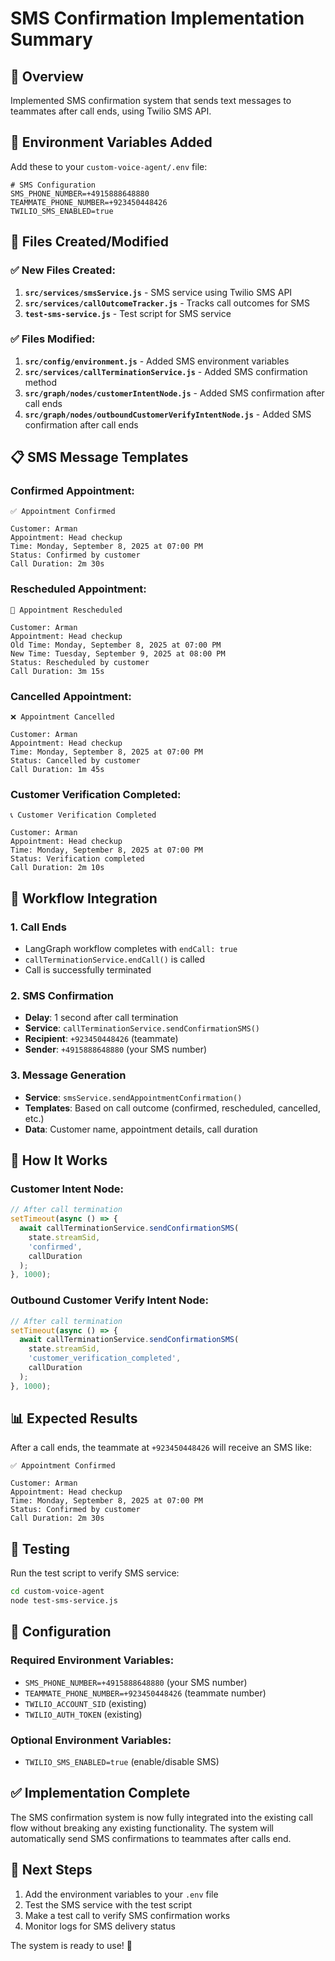 # SMS Confirmation Implementation Summary

## 🎯 Overview
Implemented SMS confirmation system that sends text messages to teammates after call ends, using Twilio SMS API.

## 📱 Environment Variables Added
Add these to your `custom-voice-agent/.env` file:

```env
# SMS Configuration
SMS_PHONE_NUMBER=+4915888648880
TEAMMATE_PHONE_NUMBER=+923450448426
TWILIO_SMS_ENABLED=true
```

## 🔧 Files Created/Modified

### ✅ New Files Created:
1. **`src/services/smsService.js`** - SMS service using Twilio SMS API
2. **`src/services/callOutcomeTracker.js`** - Tracks call outcomes for SMS
3. **`test-sms-service.js`** - Test script for SMS service

### ✅ Files Modified:
1. **`src/config/environment.js`** - Added SMS environment variables
2. **`src/services/callTerminationService.js`** - Added SMS confirmation method
3. **`src/graph/nodes/customerIntentNode.js`** - Added SMS confirmation after call ends
4. **`src/graph/nodes/outboundCustomerVerifyIntentNode.js`** - Added SMS confirmation after call ends

## 📋 SMS Message Templates

### Confirmed Appointment:
```
✅ Appointment Confirmed

Customer: Arman
Appointment: Head checkup
Time: Monday, September 8, 2025 at 07:00 PM
Status: Confirmed by customer
Call Duration: 2m 30s
```

### Rescheduled Appointment:
```
🔄 Appointment Rescheduled

Customer: Arman
Appointment: Head checkup
Old Time: Monday, September 8, 2025 at 07:00 PM
New Time: Tuesday, September 9, 2025 at 08:00 PM
Status: Rescheduled by customer
Call Duration: 3m 15s
```

### Cancelled Appointment:
```
❌ Appointment Cancelled

Customer: Arman
Appointment: Head checkup
Time: Monday, September 8, 2025 at 07:00 PM
Status: Cancelled by customer
Call Duration: 1m 45s
```

### Customer Verification Completed:
```
📞 Customer Verification Completed

Customer: Arman
Appointment: Head checkup
Time: Monday, September 8, 2025 at 07:00 PM
Status: Verification completed
Call Duration: 2m 10s
```

## 🔄 Workflow Integration

### 1. Call Ends
- LangGraph workflow completes with `endCall: true`
- `callTerminationService.endCall()` is called
- Call is successfully terminated

### 2. SMS Confirmation
- **Delay**: 1 second after call termination
- **Service**: `callTerminationService.sendConfirmationSMS()`
- **Recipient**: `+923450448426` (teammate)
- **Sender**: `+4915888648880` (your SMS number)

### 3. Message Generation
- **Service**: `smsService.sendAppointmentConfirmation()`
- **Templates**: Based on call outcome (confirmed, rescheduled, cancelled, etc.)
- **Data**: Customer name, appointment details, call duration

## 🚀 How It Works

### Customer Intent Node:
```javascript
// After call termination
setTimeout(async () => {
  await callTerminationService.sendConfirmationSMS(
    state.streamSid, 
    'confirmed', 
    callDuration
  );
}, 1000);
```

### Outbound Customer Verify Intent Node:
```javascript
// After call termination
setTimeout(async () => {
  await callTerminationService.sendConfirmationSMS(
    state.streamSid, 
    'customer_verification_completed', 
    callDuration
  );
}, 1000);
```

## 📊 Expected Results

After a call ends, the teammate at `+923450448426` will receive an SMS like:

```
✅ Appointment Confirmed

Customer: Arman
Appointment: Head checkup
Time: Monday, September 8, 2025 at 07:00 PM
Status: Confirmed by customer
Call Duration: 2m 30s
```

## 🧪 Testing

Run the test script to verify SMS service:
```bash
cd custom-voice-agent
node test-sms-service.js
```

## 🔧 Configuration

### Required Environment Variables:
- `SMS_PHONE_NUMBER=+4915888648880` (your SMS number)
- `TEAMMATE_PHONE_NUMBER=+923450448426` (teammate number)
- `TWILIO_ACCOUNT_SID` (existing)
- `TWILIO_AUTH_TOKEN` (existing)

### Optional Environment Variables:
- `TWILIO_SMS_ENABLED=true` (enable/disable SMS)

## ✅ Implementation Complete

The SMS confirmation system is now fully integrated into the existing call flow without breaking any existing functionality. The system will automatically send SMS confirmations to teammates after calls end.

## 🎯 Next Steps

1. Add the environment variables to your `.env` file
2. Test the SMS service with the test script
3. Make a test call to verify SMS confirmation works
4. Monitor logs for SMS delivery status

The system is ready to use! 🚀
